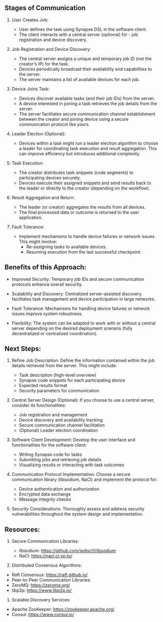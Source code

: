 ## Stages of Communication

1. User Creates Job:
   - User defines the task using Synapse DSL in the software client.
   - The client interacts with a central server (optional) for - job registration and device discovery.

2. Job Registration and Device Discovery:
   - The central server assigns a unique and temporary job ID (not the creator's IP) for the task.
   - Devices periodically broadcast their availability and capabilities to the server.
   - The server maintains a list of available devices for each job.

3. Device Joins Task:

   - Devices discover available tasks (and their job IDs) from the server.
   - A device interested in joining a task retrieves the job details from the server.
   - The server facilitates secure communication channel establishment between the creator and joining device using a secure communication protocol like yours.

4. Leader Election (Optional):

   - Devices within a task might run a leader election algorithm to choose a leader for coordinating task execution and result aggregation. This can improve efficiency but introduces additional complexity.

5. Task Execution:

   - The creator distributes task snippets (code segments) to participating devices securely.
   - Devices execute their assigned snippets and send results back to the leader or directly to the creator (depending on the workflow).

6. Result Aggregation and Return:

   - The leader (or creator) aggregates the results from all devices.
   - The final processed data or outcome is returned to the user application.

7. Fault Tolerance:

   - Implement mechanisms to handle device failures or network issues. This might involve:
     - Re-assigning tasks to available devices.
     - Resuming execution from the last successful checkpoint.

## Benefits of this Approach:

   - Improved Security: Temporary job IDs and secure communication protocols enhance overall security.

   - Scalability and Discovery: Centralized server-assisted discovery facilitates task management and device participation in large networks.

   - Fault Tolerance: Mechanisms for handling device failures or network issues improve system robustness.

   - Flexibility: The system can be adapted to work with or without a central server depending on the desired deployment scenario (fully decentralized or centralized coordination).

## Next Steps:

1. Refine Job Description:  Define the information contained within the job details retrieved from the server. This might include:

   - Task description (high-level overview)
   - Synapse code snippets for each participating device
   - Expected results format
   - Security parameters for communication

2. Central Server Design (Optional):  If you choose to use a central server, consider its functionalities:

   - Job registration and management
   - Device discovery and availability tracking
   - Secure communication channel facilitation
   - (Optional) Leader election coordination

3. Software Client Development:  Develop the user interface and functionalities for the software client:

   - Writing Synapse code for tasks
   - Submitting jobs and retrieving job details
   - Visualizing results or interacting with task outcomes

4. Communication Protocol Implementation:  Choose a secure communication library (libsodium, NaCl) and implement the protocol for:

   - Device authentication and authorization
   - Encrypted data exchange
   - Message integrity checks

5. Security Considerations:  Thoroughly assess and address security vulnerabilities throughout the system design and implementation.

## Resources:

1. Secure Communication Libraries:
   - libsodium: https://github.com/jedisct1/libsodium
   - NaCl: https://nacl.cr.yp.to/

2. Distributed Consensus Algorithms:
- Raft Consensus: https://raft.github.io/
- Peer-to-Peer Communication Libraries:
- ZeroMQ: https://zeromq.org/
- libp2p: https://www.libp2p.io/

1. Scalable Discovery Services:
- Apache ZooKeeper: https://zookeeper.apache.org/
- Consul: https://www.consul.io/
